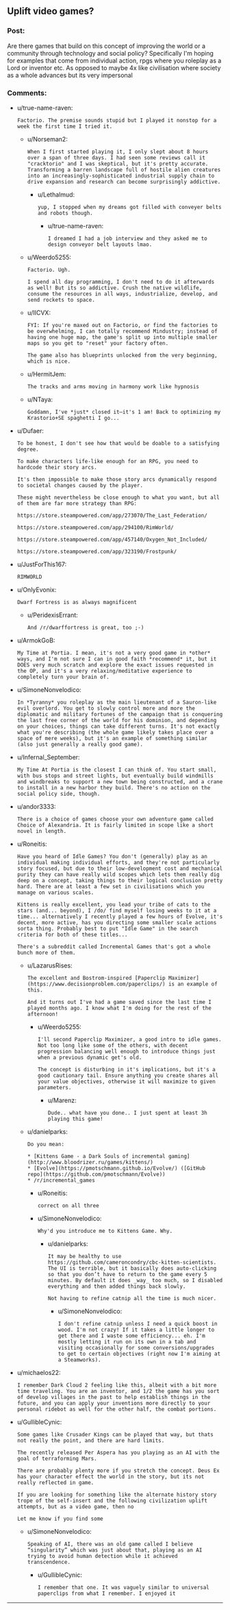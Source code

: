 ## Uplift video games?

### Post:

Are there games that build on this concept of improving the world or a community through technology and social policy? Specifically I'm hoping for examples that come from individual action, rpgs where you roleplay as a Lord or inventor etc. As opposed to maybe 4x like civilisation where society as a whole advances but its very impersonal

### Comments:

- u/true-name-raven:
  ```
  Factorio. The premise sounds stupid but I played it nonstop for a week the first time I tried it.
  ```

  - u/Norseman2:
    ```
    When I first started playing it, I only slept about 8 hours over a span of three days. I had seen some reviews call it "cracktorio" and I was skeptical, but it's pretty accurate. Transforming a barren landscape full of hostile alien creatures into an increasingly-sophisticated industrial supply chain to drive expansion and research can become surprisingly addictive.
    ```

    - u/Lethalmud:
      ```
      yup, I stopped when my dreams got filled with conveyer belts and robots though.
      ```

      - u/true-name-raven:
        ```
        I dreamed I had a job interview and they asked me to design conveyor belt layouts lmao.
        ```

  - u/Weerdo5255:
    ```
    Factorio. Ugh. 

    I spend all day programming, I don't need to do it afterwards as well! But its so addictive. Crush the native wildlife, consume the resources in all ways, industrialize, develop, and send rockets to space.
    ```

  - u/IICVX:
    ```
    FYI: If you're maxed out on Factorio, or find the factories to be overwhelming, I can totally recommend Mindustry; instead of having one huge map, the game's split up into multiple smaller maps so you get to "reset" your factory often. 

    The game also has blueprints unlocked from the very beginning, which is nice.
    ```

  - u/HermitJem:
    ```
    The tracks and arms moving in harmony work like hypnosis
    ```

  - u/NTaya:
    ```
    Goddamn, I've *just* closed it—it's 1 am! Back to optimizing my Krastorio+SE spaghetti I go...
    ```

- u/Dufaer:
  ```
  To be honest, I don't see how that would be doable to a satisfying degree.

  To make characters life-like enough for an RPG, you need to hardcode their story arcs.

  It's then impossible to make those story arcs dynamically respond to societal changes caused by the player.

  These might nevertheless be close enough to what you want, but all of them are far more strategy than RPG:

  https://store.steampowered.com/app/273070/The_Last_Federation/

  https://store.steampowered.com/app/294100/RimWorld/

  https://store.steampowered.com/app/457140/Oxygen_Not_Included/

  https://store.steampowered.com/app/323190/Frostpunk/
  ```

- u/JustForThis167:
  ```
  RIMWORLD
  ```

- u/OnlyEvonix:
  ```
  Dwarf Fortress is as always magnificent
  ```

  - u/PeridexisErrant:
    ```
    And /r/dwarffortress is great, too ;-)
    ```

- u/ArmokGoB:
  ```
  My Time at Portia. I mean, it's not a very good game in *other* ways, and I'm not sure I can in good faith *recommend* it, but it DOES very much scratch and explore the exact issues requested in the OP, and it's a very relaxing/meditative experience to completely turn your brain of.
  ```

- u/SimoneNonvelodico:
  ```
  In *Tyranny* you roleplay as the main lieutenant of a Sauron-like evil overlord. You get to slowly control more and more the diplomatic and military fortunes of the campaign that is conquering the last free corner of the world for his dominion, and depending on your choices, things can take different turns. It's not exactly what you're describing (the whole game likely takes place over a space of mere weeks), but it's an example of something similar (also just generally a really good game).
  ```

- u/Infernal_September:
  ```
  My Time At Portia is the closest I can think of. You start small, with bus stops and street lights, but eventually build windmills and windbreaks to support a new town being constructed, and a crane to install in a new harbor they build. There's no action on the social policy side, though.
  ```

- u/andor3333:
  ```
  There is a choice of games choose your own adventure game called Choice of Alexandria. It is fairly limited in scope like a short novel in length.
  ```

- u/Roneitis:
  ```
  Have you heard of Idle Games? You don't (generally) play as an individual making individual efforts, and they're not particularly story focused, but due to their low-development cost and mechanical purity they can have really wild scopes which lets them really dig deep on a concept, taking things to their logical conclusion pretty hard. There are at least a few set in civilisations which you manage on various scales.

  Kittens is really excellent, you lead your tribe of cats to the stars (and... beyond), I /do/ find myself losing weeks to it at a time... alternatively I recently played a few hours of Evolve, it's decent, more active, has you directing some smaller scale actions sorta thing. Probably best to put "Idle Game" in the search criteria for both of these titles...

  There's a subreddit called Incremental Games that's got a whole bunch more of them.
  ```

  - u/LazarusRises:
    ```
    The excellent and Bostrom-inspired [Paperclip Maximizer](https://www.decisionproblem.com/paperclips/) is an example of this. 

    And it turns out I've had a game saved since the last time I played months ago. I know what I'm doing for the rest of the afternoon!
    ```

    - u/Weerdo5255:
      ```
      I'll second Paperclip Maximizer, a good intro to idle games. Not too long like some of the others, with decent progression balancing well enough to introduce things just when a previous dynamic get's old. 

      The concept is disturbing in it's implications, but it's a good cautionary tail. Ensure anything you create shares all your value objectives, otherwise it will maximize to given parameters.
      ```

      - u/Marenz:
        ```
        Dude.. what have you done.. I just spent at least 3h playing this game!
        ```

  - u/danielparks:
    ```
    Do you mean:

    * [Kittens Game - a Dark Souls of incremental gaming](http://www.bloodrizer.ru/games/kittens/)
    * [Evolve](https://pmotschmann.github.io/Evolve/) ([GitHub repo](https://github.com/pmotschmann/Evolve))
    * /r/incremental_games
    ```

    - u/Roneitis:
      ```
      correct on all three
      ```

    - u/SimoneNonvelodico:
      ```
      Why'd you introduce me to Kittens Game. Why.
      ```

      - u/danielparks:
        ```
        It may be healthy to use https://github.com/cameroncondry/cbc-kitten-scientists. The UI is terrible, but it basically does auto-clicking so that you don’t have to return to the game every 5 minutes. By default it does _way_ too much, so I disabled everything and then added things back slowly.

        Not having to refine catnip all the time is much nicer.
        ```

        - u/SimoneNonvelodico:
          ```
          I don't refine catnip unless I need a quick boost in wood. I'm not crazy! If it takes a little longer to get there and I waste some efficiency... eh. I'm mostly letting it run on its own in a tab and visiting occasionally for some conversions/upgrades to get to certain objectives (right now I'm aiming at a Steamworks).
          ```

- u/michaelos22:
  ```
  I remember Dark Cloud 2 feeling like this, albeit with a bit more time traveling. You are an inventor, and 1/2 the game has you sort of develop villages in the past to help establish things in the future, and you can apply your inventions more directly to your personal ridebot as well for the other half, the combat portions.
  ```

- u/GullibleCynic:
  ```
  Some games like Crusader Kings can be played that way, but thats not really the point, and there are hard limits. 

  The recently released Per Aspera has you playing as an AI with the goal of terraforming Mars.

  There are probably plenty more if you stretch the concept. Deus Ex has your character effect the world in the story, but its not really reflected in game.

  If you are looking for something like the alternate history story trope of the self-insert and the following civilization uplift attempts, but as a video game, then no

  Let me know if you find some
  ```

  - u/SimoneNonvelodico:
    ```
    Speaking of AI, there was an old game called I believe “singularity” which was just about that, playing as an AI trying to avoid human detection while it achieved transcendence.
    ```

    - u/GullibleCynic:
      ```
      I remember that one. It was vaguely similar to universal paperclips from what I remember. I enjoyed it
      ```

---

